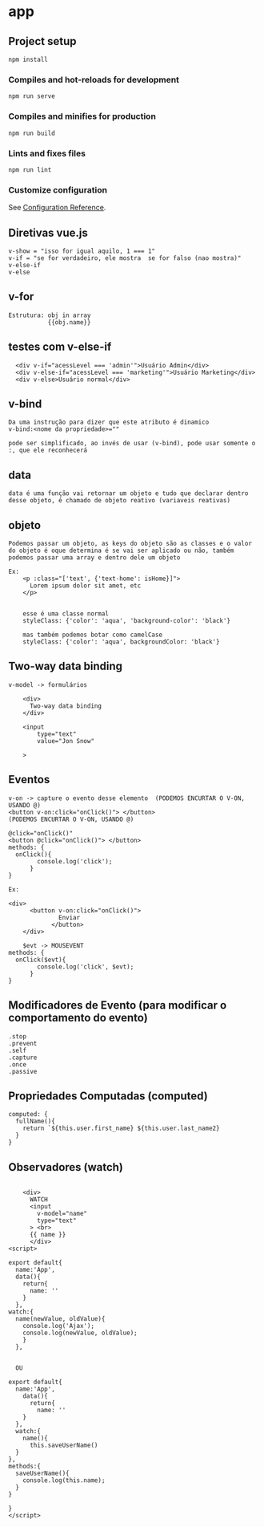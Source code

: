 # app

## Project setup
```
npm install
```

### Compiles and hot-reloads for development
```
npm run serve
```

### Compiles and minifies for production
```
npm run build
```

### Lints and fixes files
```
npm run lint
```

### Customize configuration
See [Configuration Reference](https://cli.vuejs.org/config/).





## Diretivas vue.js
```
v-show = "isso for igual aquilo, 1 === 1"
v-if = "se for verdadeiro, ele mostra  se for falso (nao mostra)"
v-else-if
v-else
```

## v-for
```
Estrutura: obj in array
           {{obj.name}}
```
## testes com v-else-if
```
  <div v-if="acessLevel === 'admin'">Usuário Admin</div>
  <div v-else-if="acessLevel === 'marketing'">Usuário Marketing</div>
  <div v-else>Usuário normal</div>
```

## v-bind
```
Da uma instrução para dizer que este atributo é dinamico
v-bind:<nome da propriedade>=""

pode ser simplificado, ao invés de usar (v-bind), pode usar somente o :, que ele reconhecerá
```

## data
```
data é uma função vai retornar um objeto e tudo que declarar dentro desse objeto, é chamado de objeto reativo (variaveis reativas)
```

## objeto
```
Podemos passar um objeto, as keys do objeto são as classes e o valor do objeto é oque determina é se vai ser aplicado ou não, também podemos passar uma array e dentro dele um objeto

Ex:
    <p :class="['text', {'text-home': isHome}]">
      Lorem ipsum dolor sit amet, etc
    </p>


    esse é uma classe normal
    styleClass: {'color': 'aqua', 'background-color': 'black'}
    
    mas também podemos botar como camelCase
    styleClass: {'color': 'aqua', backgroundColor: 'black'}
```

## Two-way data binding
```
v-model -> formulários

    <div>
      Two-way data binding
    </div>

    <input
        type="text"
        value="Jon Snow"

    >
```

## Eventos
```
v-on -> capture o evento desse elemento  (PODEMOS ENCURTAR O V-ON, USANDO @)
<button v-on:click="onClick()"> </button>
(PODEMOS ENCURTAR O V-ON, USANDO @)

@click="onClick()"
<button @click="onClick()"> </button>
methods: {
  onClick(){
        console.log('click');
      }
}

Ex:     

<div>
      <button v-on:click="onClick()">
              Enviar
            </button>
    </div>

    $evt -> MOUSEVENT
methods: {
  onClick($evt){
        console.log('click', $evt);
      }
}
```

## Modificadores de Evento (para modificar o comportamento do evento)
```
.stop
.prevent
.self
.capture
.once
.passive
```

## Propriedades Computadas (computed)
```
computed: {
  fullName(){
    return `${this.user.first_name} ${this.user.last_name2}
  }
}
```

## Observadores (watch)
```

    <div>
      WATCH
      <input
        v-model="name"   
        type="text"
      > <br>
      {{ name }}
      </div>
<script>

export default{
  name:'App',
  data(){
    return{
      name: ''
    }
  },
watch:{
  name(newValue, oldValue){
    console.log('Ajax');
    console.log(newValue, oldValue);
    }
  },


  OU

export default{
  name:'App',
    data(){
      return{
        name: ''
    }
  },
  watch:{
    name(){
      this.saveUserName()
  }
},
methods:{
  saveUserName(){
    console.log(this.name);
  }
}

}
</script>
```